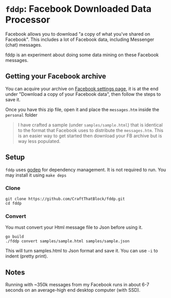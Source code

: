 # `fddp`: Facebook Downloaded Data Processor

Facebook allows you to download "a copy of what you've shared on Facebook".
This includes a lot of Facebook data, including Messenger (chat) messages.

fddp is an experiment about doing some data mining on these Facebook messages.

## Getting your Facebook archive
You can acquire your archive on [Facebook settings page](https://www.facebook.com/settings),
it is at the end under "Download a copy of your Facebook data", then follow the steps to save it.

Once you have this zip file, open it and place the `messages.htm` inside the `personal` folder  

> I have crafted a sample (under `samples/sample.html`) that is identical to the format that Facebook uses to distribute the `messages.htm`. This is an easier way to get started then download your FB archive but is way less populated.

## Setup
`fddp` uses [godep](https://github.com/tools/godep) for dependency management. It is not required to run.
You may install it using `make deps`

### Clone
```
git clone https://github.com/CraftThatBlock/fddp.git
cd fddp
```
### Convert
You must convert your Html message file to Json before using it.
```
go build
./fddp convert samples/sample.html samples/sample.json
```
This will turn samples.html to Json format and save it. You can use `-i` to indent (pretty print).

## Notes
Running with ~350k messages from my Facebook runs in about 6-7 seconds on an average-high end desktop computer (with SSD).